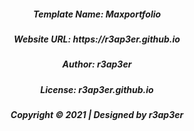 <h5 align="center">Template Name: Maxportfolio</h5>
<h5 align="center">Website URL: https://r3ap3er.github.io</h5>
<h5 align="center">Author: r3ap3er</h5>
<h5 align="center">License: r3ap3er.github.io</h5>
<h5 align="center">Copyright © 2021 | Designed by r3ap3er</h5>

